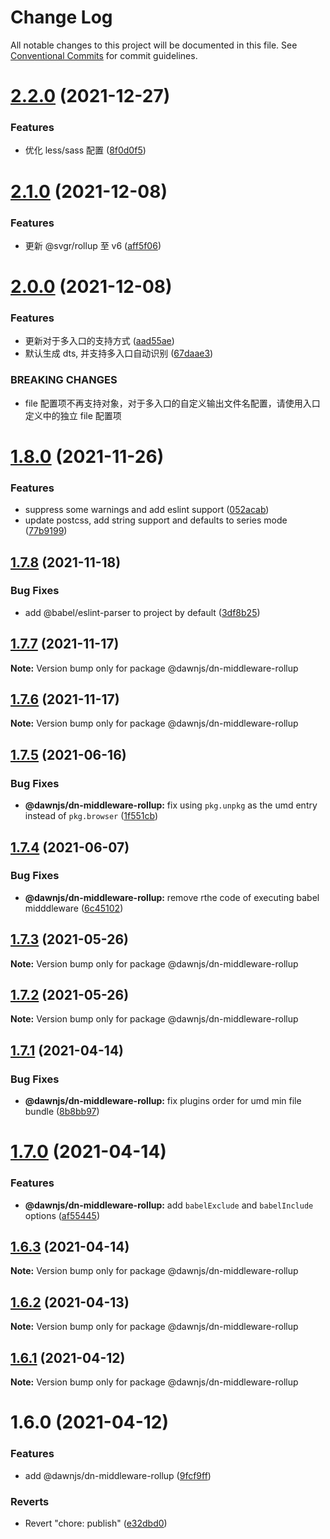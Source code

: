 # Change Log

All notable changes to this project will be documented in this file.
See [Conventional Commits](https://conventionalcommits.org) for commit guidelines.

# [2.2.0](https://github.com/alibaba/dawn/compare/@dawnjs/dn-middleware-rollup@2.1.0...@dawnjs/dn-middleware-rollup@2.2.0) (2021-12-27)

### Features

- 优化 less/sass 配置 ([8f0d0f5](https://github.com/alibaba/dawn/commit/8f0d0f5b66e5e723f9ee155022e038b4e9f588af))

# [2.1.0](https://github.com/alibaba/dawn/compare/@dawnjs/dn-middleware-rollup@2.0.0...@dawnjs/dn-middleware-rollup@2.1.0) (2021-12-08)

### Features

- 更新 @svgr/rollup 至 v6 ([aff5f06](https://github.com/alibaba/dawn/commit/aff5f06697fa8a80e5631edcf447a7b13c0ad4e5))

# [2.0.0](https://github.com/alibaba/dawn/compare/@dawnjs/dn-middleware-rollup@1.8.0...@dawnjs/dn-middleware-rollup@2.0.0) (2021-12-08)

### Features

- 更新对于多入口的支持方式 ([aad55ae](https://github.com/alibaba/dawn/commit/aad55aeb97139d8c835e096e437d406ed16f0172))
- 默认生成 dts, 并支持多入口自动识别 ([67daae3](https://github.com/alibaba/dawn/commit/67daae3b6b3ac7af3b9e7d1d7b8cebd79b622f80))

### BREAKING CHANGES

- file 配置项不再支持对象，对于多入口的自定义输出文件名配置，请使用入口定义中的独立 file 配置项

# [1.8.0](https://github.com/alibaba/dawn/compare/@dawnjs/dn-middleware-rollup@1.7.8...@dawnjs/dn-middleware-rollup@1.8.0) (2021-11-26)

### Features

- suppress some warnings and add eslint support ([052acab](https://github.com/alibaba/dawn/commit/052acab1faf9442f399bf04923f2c2868a770b8b))
- update postcss, add string support and defaults to series mode ([77b9199](https://github.com/alibaba/dawn/commit/77b91991b92c3bfb215c4dd73a6cf1efb35cc995))

## [1.7.8](https://github.com/alibaba/dawn/compare/@dawnjs/dn-middleware-rollup@1.7.7...@dawnjs/dn-middleware-rollup@1.7.8) (2021-11-18)

### Bug Fixes

- add @babel/eslint-parser to project by default ([3df8b25](https://github.com/alibaba/dawn/commit/3df8b25ab171f5fa379e08a75bbeae98783b52ff))

## [1.7.7](https://github.com/alibaba/dawn/compare/@dawnjs/dn-middleware-rollup@1.7.6...@dawnjs/dn-middleware-rollup@1.7.7) (2021-11-17)

**Note:** Version bump only for package @dawnjs/dn-middleware-rollup

## [1.7.6](https://github.com/alibaba/dawn/compare/@dawnjs/dn-middleware-rollup@1.7.5...@dawnjs/dn-middleware-rollup@1.7.6) (2021-11-17)

**Note:** Version bump only for package @dawnjs/dn-middleware-rollup

## [1.7.5](https://github.com/alibaba/dawn/compare/@dawnjs/dn-middleware-rollup@1.7.4...@dawnjs/dn-middleware-rollup@1.7.5) (2021-06-16)

### Bug Fixes

- **@dawnjs/dn-middleware-rollup:** fix using `pkg.unpkg` as the umd entry instead of `pkg.browser` ([1f551cb](https://github.com/alibaba/dawn/commit/1f551cb8df3214a040b287ef1c68186435f80967))

## [1.7.4](https://github.com/alibaba/dawn/compare/@dawnjs/dn-middleware-rollup@1.7.3...@dawnjs/dn-middleware-rollup@1.7.4) (2021-06-07)

### Bug Fixes

- **@dawnjs/dn-middleware-rollup:** remove rthe code of executing babel midddleware ([6c45102](https://github.com/alibaba/dawn/commit/6c45102844c5248d060512127a9902cb428ad4db))

## [1.7.3](https://github.com/alibaba/dawn/compare/@dawnjs/dn-middleware-rollup@1.7.2...@dawnjs/dn-middleware-rollup@1.7.3) (2021-05-26)

**Note:** Version bump only for package @dawnjs/dn-middleware-rollup

## [1.7.2](https://github.com/alibaba/dawn/compare/@dawnjs/dn-middleware-rollup@1.7.1...@dawnjs/dn-middleware-rollup@1.7.2) (2021-05-26)

**Note:** Version bump only for package @dawnjs/dn-middleware-rollup

## [1.7.1](https://github.com/alibaba/dawn/compare/@dawnjs/dn-middleware-rollup@1.7.0...@dawnjs/dn-middleware-rollup@1.7.1) (2021-04-14)

### Bug Fixes

- **@dawnjs/dn-middleware-rollup:** fix plugins order for umd min file bundle ([8b8bb97](https://github.com/alibaba/dawn/commit/8b8bb97d6534acbb55dd806538381708355bc13d))

# [1.7.0](https://github.com/alibaba/dawn/compare/@dawnjs/dn-middleware-rollup@1.6.3...@dawnjs/dn-middleware-rollup@1.7.0) (2021-04-14)

### Features

- **@dawnjs/dn-middleware-rollup:** add `babelExclude` and `babelInclude` options ([af55445](https://github.com/alibaba/dawn/commit/af5544594b0ca4519b76b4387ad6928ac61d0744))

## [1.6.3](https://github.com/alibaba/dawn/compare/@dawnjs/dn-middleware-rollup@1.6.2...@dawnjs/dn-middleware-rollup@1.6.3) (2021-04-14)

**Note:** Version bump only for package @dawnjs/dn-middleware-rollup

## [1.6.2](https://github.com/alibaba/dawn/compare/@dawnjs/dn-middleware-rollup@1.6.1...@dawnjs/dn-middleware-rollup@1.6.2) (2021-04-13)

**Note:** Version bump only for package @dawnjs/dn-middleware-rollup

## [1.6.1](https://github.com/alibaba/dawn/compare/@dawnjs/dn-middleware-rollup@1.6.0...@dawnjs/dn-middleware-rollup@1.6.1) (2021-04-12)

**Note:** Version bump only for package @dawnjs/dn-middleware-rollup

# 1.6.0 (2021-04-12)

### Features

- add @dawnjs/dn-middleware-rollup ([9fcf9ff](https://github.com/alibaba/dawn/commit/9fcf9ffa269a8c1fe5c8744ab92e693f30fd98f2))

### Reverts

- Revert "chore: publish" ([e32dbd0](https://github.com/alibaba/dawn/commit/e32dbd0d9aa3f3b76e6e707504840c1b7e8c0705))

